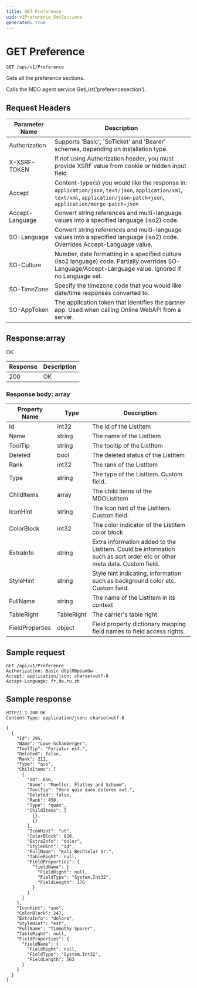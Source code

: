 ```yaml
---
title: GET Preference
uid: v1Preference_GetSections
generated: true
---
```


# GET Preference

```http
GET /api/v1/Preference
```

Gets all the preference sections.


Calls the MDO agent service GetList('preferencesection').







## Request Headers

| Parameter Name | Description |
|----------------|-------------|
| Authorization  | Supports 'Basic', 'SoTicket' and 'Bearer' schemes, depending on installation type. |
| X-XSRF-TOKEN   | If not using Authorization header, you must provide XSRF value from cookie or hidden input field |
| Accept         | Content-type(s) you would like the response in: `application/json`, `text/json`, `application/xml`, `text/xml`, `application/json-patch+json`, `application/merge-patch+json` |
| Accept-Language | Convert string references and multi-language values into a specified language (iso2) code. |
| SO-Language | Convert string references and multi-language values into a specified language (iso2) code. Overrides Accept-Language value. |
| SO-Culture | Number, date formatting in a specified culture (iso2 language) code. Partially overrides SO-Language/Accept-Language value. Ignored if no Language set. |
| SO-TimeZone | Specify the timezone code that you would like date/time responses converted to. |
| SO-AppToken | The application token that identifies the partner app. Used when calling Online WebAPI from a server. |


## Response:array

OK

| Response | Description |
|----------------|-------------|
| 200 | OK |

### Response body: array

| Property Name | Type |  Description |
|----------------|------|--------------|
| Id | int32 | The Id of the ListItem |
| Name | string | The name of the ListItem |
| ToolTip | string | The tooltip of the ListItem |
| Deleted | bool | The deleted status of the ListItem |
| Rank | int32 | The rank of the ListItem |
| Type | string | The type of the ListItem. Custom field. |
| ChildItems | array | The child items of the MDOListItem |
| IconHint | string | The Icon hint of the ListItem. Custom field. |
| ColorBlock | int32 | The color indicator of the ListItem color block |
| ExtraInfo | string | Extra information added to the ListItem. Could be information such as sort order etc or other meta data. Custom field. |
| StyleHint | string | Style hint indicating, information such as background color etc. Custom field. |
| FullName | string | The name of the ListItem in its context |
| TableRight | TableRight | The carrier's table right |
| FieldProperties | object | Field property dictionary mapping field names to field access rights. |

## Sample request

```http!
GET /api/v1/Preference
Authorization: Basic dGplMDpUamUw
Accept: application/json; charset=utf-8
Accept-Language: fr,de,ru,zh
```

## Sample response

```http_
HTTP/1.1 200 OK
Content-Type: application/json; charset=utf-8

[
  {
    "Id": 295,
    "Name": "Lowe-Schamberger",
    "ToolTip": "Pariatur est.",
    "Deleted": false,
    "Rank": 211,
    "Type": "quo",
    "ChildItems": [
      {
        "Id": 856,
        "Name": "Mueller, Flatley and Schumm",
        "ToolTip": "Vero quia quos dolores aut.",
        "Deleted": false,
        "Rank": 450,
        "Type": "quas",
        "ChildItems": [
          {},
          {}
        ],
        "IconHint": "ut",
        "ColorBlock": 820,
        "ExtraInfo": "dolor",
        "StyleHint": "id",
        "FullName": "Kali Bechtelar Sr.",
        "TableRight": null,
        "FieldProperties": {
          "fieldName": {
            "FieldRight": null,
            "FieldType": "System.Int32",
            "FieldLength": 176
          }
        }
      }
    ],
    "IconHint": "quo",
    "ColorBlock": 247,
    "ExtraInfo": "dolore",
    "StyleHint": "est",
    "FullName": "Timmothy Sporer",
    "TableRight": null,
    "FieldProperties": {
      "fieldName": {
        "FieldRight": null,
        "FieldType": "System.Int32",
        "FieldLength": 563
      }
    }
  }
]
```